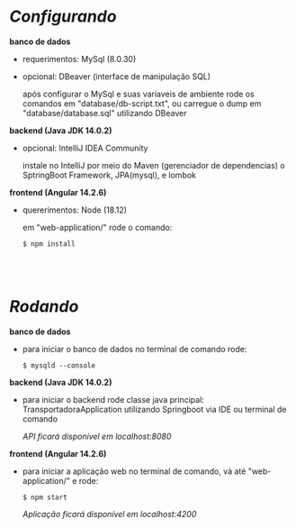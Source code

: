 
# _Configurando_

__banco de dados__

- requerimentos: MySql (8.0.30)
- opcional: DBeaver (interface de manipulação SQL)

    após configurar o MySql e suas variaveis de ambiente rode os comandos em "database/db-script.txt", ou carregue o dump em "database/database.sql" utilizando DBeaver

__backend (Java JDK 14.0.2)__
- opcional: IntelliJ IDEA Community

    instale no IntelliJ por meio do Maven (gerenciador de dependencias) o SptringBoot Framework, JPA(mysql), e lombok

__frontend (Angular 14.2.6)__

- quererimentos: Node (18.12)

    em "web-application/" rode o comando:

    `$ npm install`

<br>
<br>

# _Rodando_

__banco de dados__

- para iniciar o banco de dados no terminal de comando rode:
    
    `$ mysqld --console`
    
__backend (Java JDK 14.0.2)__

- para iniciar o backend rode classe java principal: TransportadoraApplication utilizando Springboot via IDE ou terminal de comando

    _API ficará disponível em localhost:8080_

__frontend (Angular 14.2.6)__

- para iniciar a aplicação web no terminal de comando, vá até "web-application/" e rode:
    
    `$ npm start`
    
    _Aplicação ficará disponível em localhost:4200_